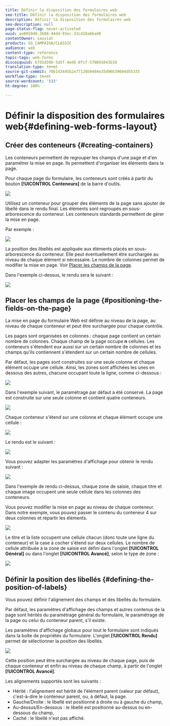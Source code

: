 ```yaml
---
title: Définir la disposition des formulaires web
seo-title: Définir la disposition des formulaires web
description: Définir la disposition des formulaires web
seo-description: null
page-status-flag: never-activated
uuid: ae8659d0-3608-44dd-93ec-33c418a66ad0
contentOwner: sauviat
products: SG_CAMPAIGN/CLASSIC
audience: web
content-type: reference
topic-tags: web-forms
discoiquuid: 67d1d39b-3a5f-4ed6-8fcf-570891043b10
translation-type: tm+mt
source-git-commit: 70b143445b2e77128b9404e35d96b39694d55335
workflow-type: tm+mt
source-wordcount: '533'
ht-degree: 100%

---
```



# Définir la disposition des formulaires web{#defining-web-forms-layout}

## Créer des conteneurs {#creating-containers}

Les conteneurs permettent de regrouper les champs d&#39;une page et d&#39;en paramétrer la mise en page. Ils permettent d&#39;organiser les éléments dans la page.

Pour chaque page du formulaire, les conteneurs sont créés à partir du bouton **[!UICONTROL Conteneurs]** de la barre d&#39;outils.

![](assets/s_ncs_admin_survey_containers_add.png)

Utilisez un conteneur pour grouper des éléments de la page sans ajouter de libellé dans le rendu final. Les éléments sont regroupés en sous-arborescence du conteneur. Les conteneurs standards permettent de gérer la mise en page.

Par exemple :

![](assets/s_ncs_admin_survey_containers_std_arbo.png)

La position des libellés est appliquée aux éléments placés en sous-arborescence du conteneur. Elle peut éventuellement être surchargée au niveau de chaque élément si nécessaire. Le nombre de colonnes permet de modifier la mise en page. Voir [Placer les champs de la page](#positioning-the-fields-on-the-page).

Dans l&#39;exemple ci-dessus, le rendu sera le suivant :

![](assets/s_ncs_admin_survey_containers_std_ex.png)

## Placer les champs de la page {#positioning-the-fields-on-the-page}

La mise en page du formulaire Web est définie au niveau de la page, au niveau de chaque conteneur et peut être surchargée pour chaque contrôle.

Les pages sont organisées en colonnes : chaque page contient un certain nombre de colonnes. Chaque champ de la page occupe **n** cellules. Les conteneurs s&#39;étendent eux aussi sur un certain nombre de colonnes et les champs qu&#39;ils contiennent s&#39;étendent sur un certain nombre de cellules.

Par défaut, les pages sont construites sur une seule colonne et chaque élément occupe une cellule. Ainsi, les zones sont affichées les unes en dessous des autres, chacune occupant toute la ligne, comme ci-dessous :

![](assets/s_ncs_admin_survey_container_ex.png)

Dans l&#39;exemple suivant, le paramétrage par défaut a été conservé. La page est construite sur une seule colonne et contient quatre conteneurs.

![](assets/s_ncs_admin_survey_container_ex0.png)

Chaque conteneur s&#39;étend sur une colonne et chaque élément occupe une cellule :

![](assets/s_ncs_admin_survey_container_ex0a.png)

Le rendu est le suivant :

![](assets/s_ncs_admin_survey_container_ex0_rend.png)

Vous pouvez adapter les paramètres d&#39;affichage pour obtenir le rendu suivant :

![](assets/s_ncs_admin_survey_container_ex1_rend.png)

Dans l&#39;exemple de rendu ci-dessus, chaque zone de saisie, chaque titre et chaque image occupent une seule cellule dans les colonnes des conteneurs.

Vous pouvez modifier la mise en page au niveau de chaque conteneur. Dans notre exemple, vous pouvez passer le contenu du conteneur 4 sur deux colonnes et répartir les éléments.

![](assets/s_ncs_admin_survey_container_ex2_rend.png)

Le titre et la liste occupent une cellule chacun (donc toute une ligne du conteneur) et la case à cocher s&#39;étend sur deux cellules. Le nombre de cellule attribuée à la zone de saisie est défini dans l&#39;onglet **[!UICONTROL Général]** ou dans l&#39;onglet **[!UICONTROL Avancé]**, selon le type de zone :

![](assets/s_ncs_admin_survey_container_ex2.png)

## Définir la position des libellés {#defining-the-position-of-labels}

Vous pouvez définir l&#39;alignement des champs et des libellés du formulaire.

Par défaut, les paramètres d&#39;affichage des champs et autres contenus de la page sont hérités du paramétrage général du formulaire, le paramétrage de la page ou celui du conteneur parent, s&#39;il existe.

Les paramètres d&#39;affichage globaux pour tout le formulaire sont indiqués dans la boîte de propriétés du formulaire. L&#39;onglet **[!UICONTROL Rendu]** permet de sélectionner la position des libellés.

![](assets/s_ncs_admin_survey_label_position.png)

Cette position peut être surchargée au niveau de chaque page, puis de chaque conteneur et enfin au niveau de chaque champ, à partir de l&#39;onglet **[!UICONTROL Avancé]**.

Les alignements supportés sont les suivants :

* Hérité : l&#39;alignement est hérité de l&#39;élément parent (valeur par défaut), c&#39;est-à-dire le conteneur parent, ou, à défaut, la page.
* Gauche/Droite : le libellé est positionné à droite ou à gauche du champ,
* Au-dessus/En-dessous : le libellé est positionné au-dessus ou en-dessous du champ,
* Caché : le libellé n&#39;est pas affiché.

